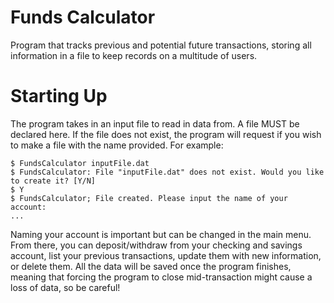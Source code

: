 # Funds Calculator
Program that tracks previous and potential future transactions, storing all information in a file to keep records on a multitude of users.

# Starting Up
The program takes in an input file to read in data from. A file MUST be declared here. If the file does not exist, the program will request if you wish to make a file with the name provided. For example:

    $ FundsCalculator inputFile.dat
    $ FundsCalculator: File "inputFile.dat" does not exist. Would you like to create it? [Y/N]
    $ Y
    $ FundsCalculator; File created. Please input the name of your account: 
    ...

Naming your account is important but can be changed in the main menu. From there, you can deposit/withdraw from your checking and savings account, list your previous transactions, update them with new information, or delete them. All the data will be saved once the program finishes, meaning that forcing the program to close mid-transaction might cause a loss of data, so be careful!

